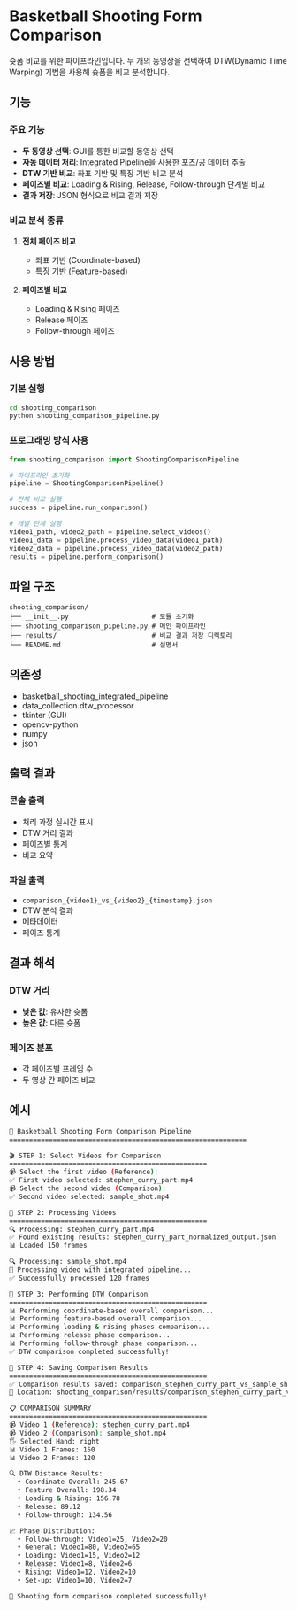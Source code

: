 # Basketball Shooting Form Comparison

슛폼 비교를 위한 파이프라인입니다. 두 개의 동영상을 선택하여 DTW(Dynamic Time Warping) 기법을 사용해 슛폼을 비교 분석합니다.

## 기능

### 주요 기능
- **두 동영상 선택**: GUI를 통한 비교할 동영상 선택
- **자동 데이터 처리**: Integrated Pipeline을 사용한 포즈/공 데이터 추출
- **DTW 기반 비교**: 좌표 기반 및 특징 기반 비교 분석
- **페이즈별 비교**: Loading & Rising, Release, Follow-through 단계별 비교
- **결과 저장**: JSON 형식으로 비교 결과 저장

### 비교 분석 종류
1. **전체 페이즈 비교**
   - 좌표 기반 (Coordinate-based)
   - 특징 기반 (Feature-based)

2. **페이즈별 비교**
   - Loading & Rising 페이즈
   - Release 페이즈
   - Follow-through 페이즈

## 사용 방법

### 기본 실행
```bash
cd shooting_comparison
python shooting_comparison_pipeline.py
```

### 프로그래밍 방식 사용
```python
from shooting_comparison import ShootingComparisonPipeline

# 파이프라인 초기화
pipeline = ShootingComparisonPipeline()

# 전체 비교 실행
success = pipeline.run_comparison()

# 개별 단계 실행
video1_path, video2_path = pipeline.select_videos()
video1_data = pipeline.process_video_data(video1_path)
video2_data = pipeline.process_video_data(video2_path)
results = pipeline.perform_comparison()
```

## 파일 구조

```
shooting_comparison/
├── __init__.py                     # 모듈 초기화
├── shooting_comparison_pipeline.py # 메인 파이프라인
├── results/                        # 비교 결과 저장 디렉토리
└── README.md                       # 설명서
```

## 의존성

- basketball_shooting_integrated_pipeline
- data_collection.dtw_processor
- tkinter (GUI)
- opencv-python
- numpy
- json

## 출력 결과

### 콘솔 출력
- 처리 과정 실시간 표시
- DTW 거리 결과
- 페이즈별 통계
- 비교 요약

### 파일 출력
- `comparison_{video1}_vs_{video2}_{timestamp}.json`
- DTW 분석 결과
- 메타데이터
- 페이즈 통계

## 결과 해석

### DTW 거리
- **낮은 값**: 유사한 슛폼
- **높은 값**: 다른 슛폼

### 페이즈 분포
- 각 페이즈별 프레임 수
- 두 영상 간 페이즈 비교

## 예시

```bash
🏀 Basketball Shooting Form Comparison Pipeline
============================================================

🎬 STEP 1: Select Videos for Comparison
==================================================
📹 Select the first video (Reference):
✅ First video selected: stephen_curry_part.mp4
📹 Select the second video (Comparison):
✅ Second video selected: sample_shot.mp4

🔄 STEP 2: Processing Videos
==================================================
🔍 Processing: stephen_curry_part.mp4
✅ Found existing results: stephen_curry_part_normalized_output.json
📊 Loaded 150 frames

🔍 Processing: sample_shot.mp4
🚀 Processing video with integrated pipeline...
✅ Successfully processed 120 frames

🔄 STEP 3: Performing DTW Comparison
==================================================
📊 Performing coordinate-based overall comparison...
📊 Performing feature-based overall comparison...
📊 Performing loading & rising phases comparison...
📊 Performing release phase comparison...
📊 Performing follow-through phase comparison...
✅ DTW comparison completed successfully!

💾 STEP 4: Saving Comparison Results
==================================================
✅ Comparison results saved: comparison_stephen_curry_part_vs_sample_shot_20250801_232600.json
📁 Location: shooting_comparison/results/comparison_stephen_curry_part_vs_sample_shot_20250801_232600.json

📋 COMPARISON SUMMARY
==================================================
📹 Video 1 (Reference): stephen_curry_part.mp4
📹 Video 2 (Comparison): sample_shot.mp4
🖐 Selected Hand: right
📊 Video 1 Frames: 150
📊 Video 2 Frames: 120

🔍 DTW Distance Results:
  • Coordinate Overall: 245.67
  • Feature Overall: 198.34
  • Loading & Rising: 156.78
  • Release: 89.12
  • Follow-through: 134.56

📈 Phase Distribution:
  • Follow-through: Video1=25, Video2=20
  • General: Video1=80, Video2=65
  • Loading: Video1=15, Video2=12
  • Release: Video1=8, Video2=6
  • Rising: Video1=12, Video2=10
  • Set-up: Video1=10, Video2=7

🎉 Shooting form comparison completed successfully!
```